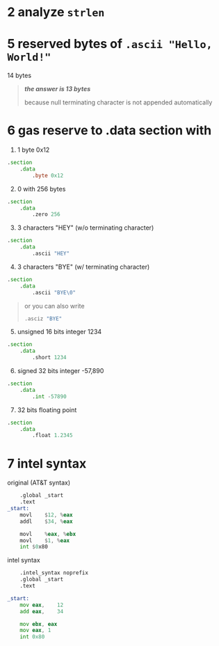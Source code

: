 # 2 analyze `strlen`

# 5 reserved bytes of `.ascii "Hello, World!"`

14 bytes

> ***the answer is 13 bytes***
>
> because null terminating character is not appended automatically

# 6 gas reserve to .data section with

1. 1 byte 0x12

```asm
.section
	.data
		.byte 0x12
```

2. 0 with 256 bytes

```asm
.section
	.data
		.zero 256
```

3. 3 characters "HEY" (w/o terminating character)

```asm
.section
	.data
		.ascii "HEY"
```

4. 3 characters "BYE" (w/ terminating character)

```asm
.section
	.data
		.ascii "BYE\0"
```

> or you can also write
>
> ```asm
> .asciz "BYE"
> ```

5. unsigned 16 bits integer 1234

```asm
.section
	.data
		.short 1234
```

6. signed 32 bits integer -57,890

```asm
.section
	.data
		.int -57890
```

7. 32 bits floating point

```asm
.section
	.data
		.float 1.2345
```

# 7 intel syntax

original (AT&T syntax)

```asm
	.global	_start
	.text
_start:
	movl	$12, %eax
	addl	$34, %eax

	movl	%eax, %ebx
	movl	$1,	%eax
	int	$0x80
```

intel syntax

```asm
	.intel_syntax noprefix
	.global	_start
	.text

_start:
	mov	eax,	12
	add	eax,	34

	mov	ebx, eax
	mov	eax, 1
	int	0x80
```
